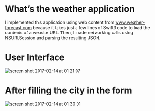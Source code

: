 
# What’s the weather application

I implemented this application using web content from www.weather-forecast.com because it takes just a few lines of Swift3 code to load the contents of a website URL. Then, I made networking calls using NSURLSession and parsing the resulting JSON.

# User Interface

![screen shot 2017-02-14 at 01 21 07](https://cloud.githubusercontent.com/assets/18175994/22917942/b006da84-f255-11e6-8fc6-dfd3134f9748.png)

# After filling the city in the form

![screen shot 2017-02-14 at 01 30 01](https://cloud.githubusercontent.com/assets/18175994/22917944/b2506c60-f255-11e6-9585-a7a39ef808a7.png)

